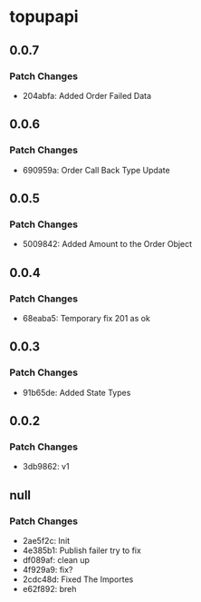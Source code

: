 # topupapi

## 0.0.7

### Patch Changes

- 204abfa: Added Order Failed Data

## 0.0.6

### Patch Changes

- 690959a: Order Call Back Type Update

## 0.0.5

### Patch Changes

- 5009842: Added Amount to the Order Object

## 0.0.4

### Patch Changes

- 68eaba5: Temporary fix 201 as ok

## 0.0.3

### Patch Changes

- 91b65de: Added State Types

## 0.0.2

### Patch Changes

- 3db9862: v1

## null

### Patch Changes

- 2ae5f2c: Init
- 4e385b1: Publish failer try to fix
- df089af: clean up
- 4f929a9: fix?
- 2cdc48d: Fixed The Importes
- e62f892: breh
